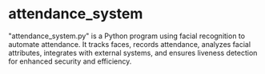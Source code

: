 # attendance_system
"attendance_system.py" is a Python program using facial recognition to automate attendance. It tracks faces, records attendance, analyzes facial attributes, integrates with external systems, and ensures liveness detection for enhanced security and efficiency.
